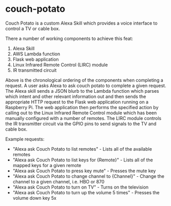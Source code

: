# couch-potato

Couch Potato is a custom Alexa Skill which provides a voice interface to control a TV or cable box.

There a number of working components to achieve this feat:
1. Alexa Skill
2. AWS Lambda function
3. Flask web application
4. Linux Infrared Remote Control (LIRC) module
5. IR transmitted circuit 

Above is the chronological ordering of the components when completing a request. A user asks Alexa to ask couch potato to complete a given request. The Alexa skill sends a JSON blurb to the Lambda function which parses which intent and other relevant information out and then sends the appropriate HTTP request to the Flask web application running on a Raspberry Pi. The web application then performs the specified action by calling out to the Linux Infrared Remote Control module which has been manually configured with a number of remotes. The LIRC module controls the IR transmitter circuit via the GPIO pins to send signals to the TV and cable box.

Example requests:
- "Alexa ask Couch Potato to list remotes" - Lists all of the available remotes
- "Alexa ask Couch Potato to list keys for {Remote}" - Lists all of the mapped keys for a given remote
- "Alexa ask Couch Potato to press key mute" - Presses the mute key
- "Alexa ask Couch Potato to change channel to {Channel}" - Change the channel to a given channel, i.e. HBO or 870
- "Alexa ask Couch Potato to turn on TV" - Turns on the television
- "Alexa ask Couch Potato to turn up the volume 5 times" - Presses the volume down key 5x


